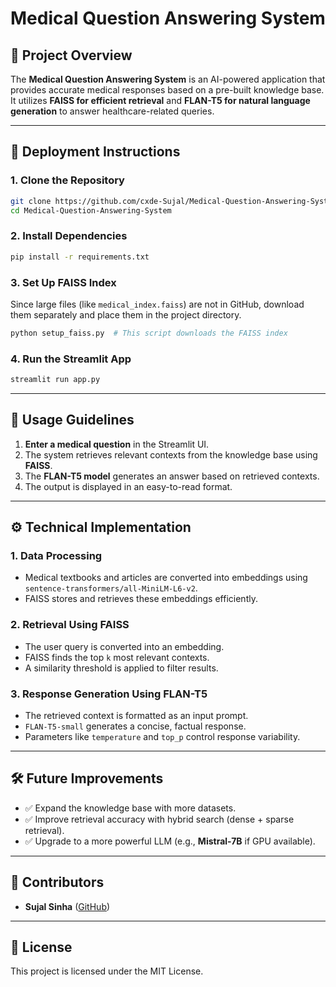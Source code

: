 # Medical Question Answering System

## 📌 Project Overview
The **Medical Question Answering System** is an AI-powered application that provides accurate medical responses based on a pre-built knowledge base. It utilizes **FAISS for efficient retrieval** and **FLAN-T5 for natural language generation** to answer healthcare-related queries.

---

## 🚀 Deployment Instructions

### **1. Clone the Repository**
```sh
git clone https://github.com/cxde-Sujal/Medical-Question-Answering-System.git
cd Medical-Question-Answering-System
```

### **2. Install Dependencies**
```sh
pip install -r requirements.txt
```

### **3. Set Up FAISS Index**
Since large files (like `medical_index.faiss`) are not in GitHub, download them separately and place them in the project directory.
```sh
python setup_faiss.py  # This script downloads the FAISS index
```

### **4. Run the Streamlit App**
```sh
streamlit run app.py
```

---

## 📖 Usage Guidelines

1. **Enter a medical question** in the Streamlit UI.
2. The system retrieves relevant contexts from the knowledge base using **FAISS**.
3. The **FLAN-T5 model** generates an answer based on retrieved contexts.
4. The output is displayed in an easy-to-read format.

---

## ⚙️ Technical Implementation

### **1. Data Processing**
- Medical textbooks and articles are converted into embeddings using `sentence-transformers/all-MiniLM-L6-v2`.
- FAISS stores and retrieves these embeddings efficiently.

### **2. Retrieval Using FAISS**
- The user query is converted into an embedding.
- FAISS finds the top `k` most relevant contexts.
- A similarity threshold is applied to filter results.

### **3. Response Generation Using FLAN-T5**
- The retrieved context is formatted as an input prompt.
- `FLAN-T5-small` generates a concise, factual response.
- Parameters like `temperature` and `top_p` control response variability.

---

## 🛠 Future Improvements
- ✅ Expand the knowledge base with more datasets.
- ✅ Improve retrieval accuracy with hybrid search (dense + sparse retrieval).
- ✅ Upgrade to a more powerful LLM (e.g., **Mistral-7B** if GPU available).

---

## 🤝 Contributors
- **Sujal Sinha** ([GitHub](https://github.com/cxde-Sujal))

---

## 📜 License
This project is licensed under the MIT License.

